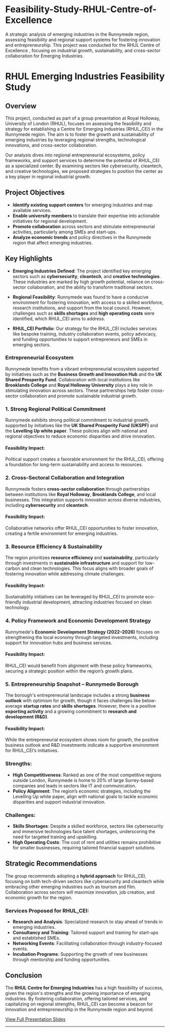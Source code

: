 # Feasibility-Study-RHUL-Centre-of-Excellence
A strategic analysis of emerging industries in the Runnymede region, assessing feasibility and regional support systems for fostering innovation and entrepreneurship. This project was conducted for the RHUL Centre of Excellence , focusing on industrial growth, sustainability, and cross-sector collaboration for Emerging Industries.
# RHUL Emerging Industries Feasibility Study

## Overview
This project, conducted as part of a group presentation at Royal Holloway, University of London (RHUL), focuses on assessing the feasibility and strategy for establishing a Centre for Emerging Industries (RHUL_CEI) in the Runnymede region. The aim is to foster the growth and sustainability of emerging industries by leveraging regional strengths, technological innovations, and cross-sector collaboration.

Our analysis dives into regional entrepreneurial ecosystems, policy frameworks, and support services to determine the potential of RHUL_CEI as a specialized center. By examining sectors like cybersecurity, cleantech, and creative technologies, we proposed strategies to position the center as a key player in regional industrial growth.

## Project Objectives
- **Identify existing support centers** for emerging industries and map available services.
- **Enable university members** to translate their expertise into actionable initiatives for regional development.
- **Promote collaboration** across sectors and stimulate entrepreneurial activities, particularly among SMEs and start-ups.
- **Analyze economic trends** and policy directives in the Runnymede region that affect emerging industries.

## Key Highlights
- **Emerging Industries Defined**: The project identified key emerging sectors such as **cybersecurity**, **cleantech**, and **creative technologies**. These industries are marked by high growth potential, reliance on cross-sector collaboration, and the ability to transform traditional sectors.
  
- **Regional Feasibility**: Runnymede was found to have a conducive environment for fostering innovation, with access to a skilled workforce, research institutions, and support from the local council. However, challenges such as **skills shortages** and **high operating costs** were identified, which RHUL_CEI aims to address.

- **RHUL_CEI Portfolio**: Our strategy for the RHUL_CEI includes services like bespoke training, industry collaboration events, policy advocacy, and funding opportunities to support entrepreneurs and SMEs in emerging sectors.

### Entrepreneurial Ecosystem
Runnymede benefits from a vibrant entrepreneurial ecosystem supported by initiatives such as the **Business Growth and Innovation Hub** and the **UK Shared Prosperity Fund**. Collaboration with local institutions like **Brooklands College** and **Royal Holloway University** plays a key role in stimulating innovation across sectors. These partnerships help foster cross-sector collaboration and promote sustainable industrial growth.

### 1. **Strong Regional Political Commitment**
Runnymede exhibits strong political commitment to industrial growth, supported by initiatives like the **UK Shared Prosperity Fund (UKSPF)** and the **Levelling Up white paper**. These policies align with national and regional objectives to reduce economic disparities and drive innovation.

#### Feasibility Impact:
Political support creates a favorable environment for the RHUL_CEI, offering a foundation for long-term sustainability and access to resources.

### 2. **Cross-Sectoral Collaboration and Integration**
Runnymede fosters **cross-sector collaboration** through partnerships between institutions like **Royal Holloway**, **Brooklands College**, and local businesses. This integration supports innovation across diverse industries, including **cybersecurity** and **cleantech**.

#### Feasibility Impact:
Collaborative networks offer RHUL_CEI opportunities to foster innovation, creating a fertile environment for emerging industries.

### 3. **Resource Efficiency & Sustainability**
The region prioritizes **resource efficiency** and **sustainability**, particularly through investments in **sustainable infrastructure** and support for low-carbon and clean technologies. This focus aligns with broader goals of fostering innovation while addressing climate challenges.

#### Feasibility Impact:
Sustainability initiatives can be leveraged by RHUL_CEI to promote eco-friendly industrial development, attracting industries focused on clean technology.

### 4. **Policy Framework and Economic Development Strategy**
Runnymede's **Economic Development Strategy (2022–2026)** focuses on strengthening the local economy through targeted investments, including support for innovation hubs and business services.

#### Feasibility Impact:
RHUL_CEI would benefit from alignment with these policy frameworks, securing a strategic position within the region’s growth plans.

### 5. **Entrepreneurship Snapshot – Runnymede Borough**
The borough's entrepreneurial landscape includes a strong **business outlook** with optimism for growth, though it faces challenges like below-average **startup rates** and **skills shortages**. However, there is a positive **exporting activity** and a growing commitment to **research and development (R&D)**.

#### Feasibility Impact:
While the entrepreneurial ecosystem shows room for growth, the positive business outlook and R&D investments indicate a supportive environment for RHUL_CEI’s initiatives.

### Strengths:
- **High Competitiveness**: Ranked as one of the most competitive regions outside London, Runnymede is home to 20% of large Surrey-based companies and leads in sectors like IT and communication.
- **Policy Alignment**: The region’s economic strategies, including the Levelling Up white paper, align with national goals to tackle economic disparities and support industrial innovation.

### Challenges:
- **Skills Shortages**: Despite a skilled workforce, sectors like cybersecurity and immersive technologies face talent shortages, underscoring the need for targeted training and upskilling.
- **High Operating Costs**: The cost of rent and utilities remains prohibitive for smaller businesses, requiring tailored financial support solutions.

## Strategic Recommendations
The group recommends adopting a **hybrid approach** for RHUL_CEI, focusing on both tech-driven sectors like cybersecurity and cleantech while embracing other emerging industries such as tourism and film. Collaboration across sectors will maximize innovation, job creation, and economic growth for the region.

### Services Proposed for RHUL_CEI:
- **Research and Analysis**: Specialized research to stay ahead of trends in emerging industries.
- **Consultancy and Training**: Tailored support and training for start-ups and established SMEs.
- **Networking Events**: Facilitating collaboration through industry-focused events.
- **Incubation Programs**: Supporting the growth of new businesses through mentorship and funding opportunities.

## Conclusion
The **RHUL Centre for Emerging Industries** has a high feasibility of success, given the region's strengths and the growing importance of emerging industries. By fostering collaboration, offering tailored services, and capitalizing on regional strengths, RHUL_CEI can become a beacon for innovation and entrepreneurship in the Runnymede region and beyond.

[View Full Presentation Slides](https://github.com/magarSushant/Feasibility-Study-RHUL-Centre-of-Excellence/blob/main/Feasibility%20Analysis-Presentataion%20Slide.pdf)

---


